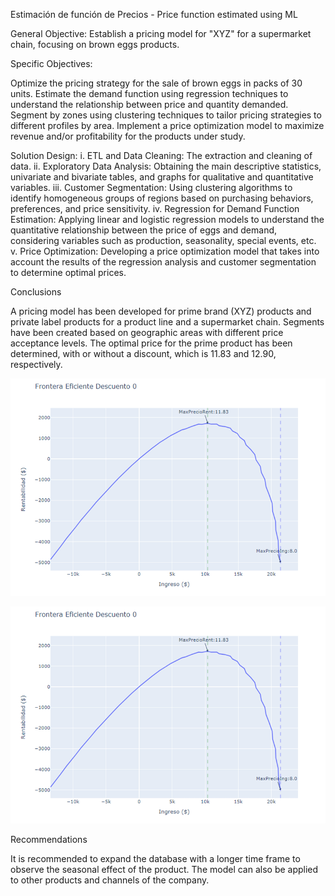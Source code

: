 Estimación de función de Precios - Price function estimated using ML


General Objective: Establish a pricing model for "XYZ" for a supermarket chain, focusing on brown eggs products.

Specific Objectives:

Optimize the pricing strategy for the sale of brown eggs in packs of 30 units.
Estimate the demand function using regression techniques to understand the relationship between price and quantity demanded.
Segment by zones using clustering techniques to tailor pricing strategies to different profiles by area.
Implement a price optimization model to maximize revenue and/or profitability for the products under study.


Solution Design: 
i. ETL and Data Cleaning: The extraction and cleaning of data. 
ii. Exploratory Data Analysis: Obtaining the main descriptive statistics, univariate and bivariate tables, and graphs for qualitative and quantitative variables. 
iii. Customer Segmentation: Using clustering algorithms to identify homogeneous groups of regions based on purchasing behaviors, preferences, and price sensitivity. iv. Regression for Demand Function Estimation: Applying linear and logistic regression models to understand the quantitative relationship between the price of eggs and demand, considering variables such as production, seasonality, special events, etc. v. Price Optimization: Developing a price optimization model that takes into account the results of the regression analysis and customer segmentation to determine optimal prices.



Conclusions

A pricing model has been developed for prime brand (XYZ) products and private label products for a product line and a supermarket chain.
Segments have been created based on geographic areas with different price acceptance levels.
The optimal price for the prime product has been determined, with or without a discount, which is 11.83 and 12.90, respectively.

![alt text](image.png)

![alt text](image-1.png)


Recommendations

It is recommended to expand the database with a longer time frame to observe the seasonal effect of the product.
The model can also be applied to other products and channels of the company.
